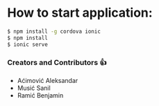 # How to start application:

```sh
$ npm install -g cordova ionic
$ npm install 
$ ionic serve
```

### Creators and Contributors :+1:
* Aćimović Aleksandar
* Musić Sanil
* Ramić Benjamin

